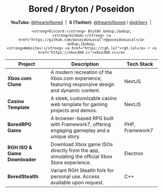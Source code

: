
<div align="center">
  <h1>Bored / Bryton / Poseidon</h1>
  <p>
    <strong>YouTube:</strong> <a href="https://youtube.com/@theartofbored">@theartofbored</a> &nbsp;|&nbsp;
    <strong>X (Twitter):</strong> <a href="https://twitter.com/theartofbored">@theartofbored</a> / <a href="https://twitter.com/xbServ">@xbServ</a> &nbsp;|&nbsp;

    <strong>Discord:</strong> Bryt0n &nbsp;|&nbsp;
    <strong>GitHub:</strong> <a href="https://github.com/poseidonLocal">@poseidonLocal</a> &nbsp;|&nbsp;
    <strong>Websites:</strong> <a href="https://rgh.lol">rgh.lol</a> • <a href="https://xbox360.cc">xbox360.cc</a>
  </p>
</div>



| Project                        | Description                                                                                                         | Tech Stack         |
|------------------------------- |--------------------------------------------------------------------------------------------------------------------|--------------------|
| **Xbox.com Clone**             | A modern recreation of the Xbox.com experience, featuring responsive design and dynamic content.                    | NextJS             |
| **Casino Template**            | A sleek, customizable casino web template for gaming projects and demos.                                            | NextJS             |
| **BoredRPG Game**              | A browser-based RPG built with Framework7, offering engaging gameplay and a unique story.                          | PHP, Framework7    |
| **RGH ISO & Game Downloader**  | Download Xbox game ISOs directly from the app, simulating the official Xbox Store experience.                      | Electron           |
| **BoredStealth**               | Variant RGH Stealth fork for personal use. Access available upon request.                                           | C++                |
